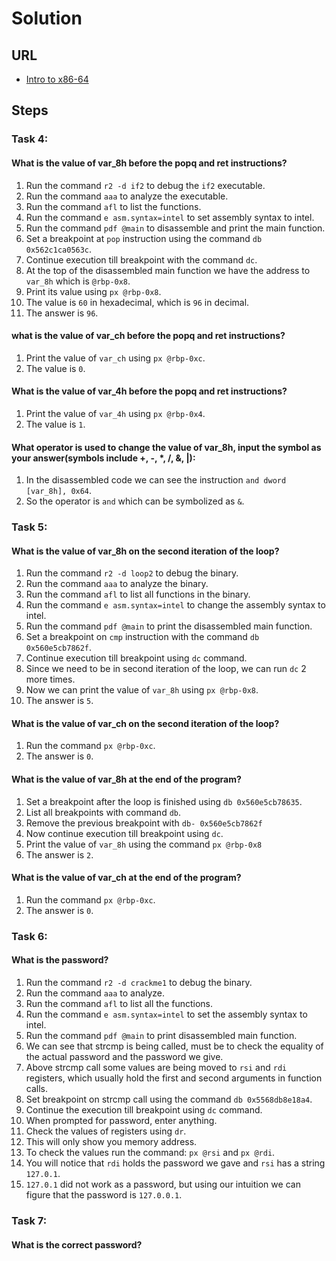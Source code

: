 # Solution

## URL
- [Intro to x86-64](https://tryhackme.com/room/introtox8664)

## Steps

### Task 4:
#### What is the value of var_8h before the popq and ret instructions?
1. Run the command `r2 -d if2` to debug the `if2` executable.
2. Run the command `aaa` to analyze the executable.
3. Run the command `afl` to list the functions.
4. Run the command `e asm.syntax=intel` to set assembly syntax to intel.
5. Run the command `pdf @main` to disassemble and print the main function.
6. Set a breakpoint at `pop` instruction using the command `db 0x562c1ca0563c`.
7. Continue execution till breakpoint with the command `dc`.
8. At the top of the disassembled main function we have the address to `var_8h` which is `@rbp-0x8`.
9. Print its value using `px @rbp-0x8`.
10. The value is `60` in hexadecimal, which is `96` in decimal.
11. The answer is `96`.

#### what is the value of var_ch before the popq and ret instructions?
1. Print the value of `var_ch` using `px @rbp-0xc`.
2. The value is `0`.

#### What is the value of var_4h before the popq and ret instructions?
1. Print the value of `var_4h` using `px @rbp-0x4`.
2. The value is `1`.

#### What operator is used to change the value of var_8h, input the symbol as your answer(symbols include +, -, *, /, &, |):
1. In the disassembled code we can see the instruction `and dword [var_8h], 0x64`.
2. So the operator is `and` which can be symbolized as `&`.

### Task 5:
#### What is the value of var_8h on the second iteration of the loop?
1. Run the command `r2 -d loop2` to debug the binary.
2. Run the command `aaa` to analyze the binary.
3. Run the command `afl` to list all functions in the binary.
4. Run the command `e asm.syntax=intel` to change the assembly syntax to intel.
5. Run the command `pdf @main` to print the disassembled main function.
6. Set a breakpoint on `cmp` instruction with the command `db 0x560e5cb7862f`.
7. Continue execution till breakpoint using `dc` command.
8. Since we need to be in second iteration of the loop, we can run `dc` 2 more times.
9. Now we can print the value of `var_8h` using `px @rbp-0x8`.
10. The answer is `5`.

#### What is the value of var_ch on the second iteration of the loop?
1. Run the command `px @rbp-0xc`.
2. The answer is `0`.

#### What is the value of var_8h at the end of the program?
1. Set a breakpoint after the loop is finished using `db 0x560e5cb78635`.
2. List all breakpoints with command `db`.
3. Remove the previous breakpoint with `db- 0x560e5cb7862f`
4. Now continue execution till breakpoint using `dc`.
5. Print the value of `var_8h` using the command `px @rbp-0x8`
6. The answer is `2`.

#### What is the value of var_ch at the end of the program?
1. Run the command `px @rbp-0xc`.
2. The answer is `0`.

### Task 6:
#### What is the password?
1. Run the command `r2 -d crackme1` to debug the binary.
2. Run the command `aaa` to analyze.
3. Run the command `afl` to list all the functions.
4. Run the command `e asm.syntax=intel` to set the assembly syntax to intel.
5. Run the command `pdf @main` to print disassembled main function.
6. We can see that strcmp is being called, must be to check the equality of the actual password and the password we give.
7. Above strcmp call some values are being moved to `rsi` and `rdi` registers, which usually hold the first and second arguments in function calls.
8. Set breakpoint on strcmp call using the command `db 0x5568db8e18a4`.
9. Continue the execution till breakpoint using `dc` command.
10. When prompted for password, enter anything.
11. Check the values of registers using `dr`.
12. This will only show you memory address.
13. To check the values run the command: `px @rsi` and `px @rdi`.
14. You will notice that `rdi` holds the password we gave and `rsi` has a string `127.0.1`.
15. `127.0.1` did not work as a password, but using our intuition we can figure that the password is `127.0.0.1`.

### Task 7:
#### What is the correct password?

